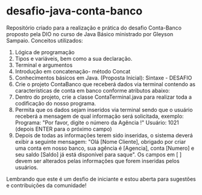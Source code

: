 # desafio-java-conta-banco
Repositório criado para a realização e prática do desafio Conta-Banco proposto pela DIO no curso de Java Básico ministrado por Gleyson Sampaio.
Conceitos utilizados: 
1. Lógica de programação
2. Tipos e variáveis, bem como a sua declaração.
3. Terminal e argumentos
4. Introdução em concatenação- método Concat
5. Conhecimentos básicos em Java.
(Proposta Inicial): Sintaxe - DESAFIO
1. Crie o projeto ContaBanco que receberá dados via terminal contendo as características de conta em banco conforme atributos abaixo:
2. Dentro do projeto, crie a classe ContaTerminal.java para realizar toda a codificação do nosso programa.
3. Permita que os dados sejam inseridos via terminal sendo que o usuário receberá a mensagem de qual informação será solicitada, exemplo:
Programa: "Por favor, digite o número da Agência !"
Usuário: 1021 (depois ENTER para o próximo campo)
4. Depois de todas as informações terem sido inseridas, o sistema deverá exibir a seguinte mensagem:
"Olá [Nome Cliente], obrigado por criar uma conta em nosso banco, sua agência é [Agencia], conta [Numero] e seu saldo [Saldo] já está disponível para saque".
Os campos em [ ] devem ser alterados pelas informações que forem inseridas pelos usuários.

Lembrando que este é um desfio de iniciante e estou aberta para sugestões e contribuições da comunidade!
